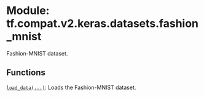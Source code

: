 <div itemscope itemtype="http://developers.google.com/ReferenceObject">
<meta itemprop="name" content="tf.compat.v2.keras.datasets.fashion_mnist" />
<meta itemprop="path" content="Stable" />
</div>

# Module: tf.compat.v2.keras.datasets.fashion_mnist

Fashion-MNIST dataset.

<!-- Placeholder for "Used in" -->


## Functions

[`load_data(...)`](../../../../../tf/keras/datasets/fashion_mnist/load_data.md): Loads the Fashion-MNIST dataset.

